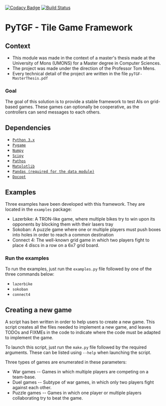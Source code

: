 [![Codacy Badge](https://api.codacy.com/project/badge/Grade/21237f5f264c491186ee7c8ab9762f82)](https://www.codacy.com/app/angeal1105/pyTGF?utm_source=github.com&utm_medium=referral&utm_content=Angeall/pyTGF&utm_campaign=badger) [![Build Status](https://travis-ci.org/Angeall/pyTGF.svg?branch=master)](https://travis-ci.org/Angeall/pyTGF)

# PyTGF - Tile Game Framework

## Context
 - This module was made in the context of a master's thesis made at the University of Mons
  (UMONS) for a Master degree in Computer Sciences.
 - The project was made under the direction of the Professor Tom Mens.
 - Every technical detail of the project are written in	the file `pyTGF-MasterThesis.pdf`

### Goal
 The goal of this solution is to provide a stable framework to test AIs on grid-based games. 
 These games can optionally be cooperative, as the controllers can send messages to each others. 

## Dependencies

 - [`Python 3.x`](https://www.python.org/downloads/)
 - [`Pygame`](https://pypi.python.org/pypi/Pygame/)
 - [`Numpy`](https://pypi.python.org/pypi/numpy/)
 - [`Scipy`](https://pypi.python.org/pypi/scipy/)
 - [`Pathos`](https://pypi.python.org/pypi/pathos/)
 - [`Matplotlib`](https://pypi.python.org/pypi/matplotlib/)
 - [`Pandas (required for the data module)`](https://pypi.python.org/pypi/pandas/) 
 - [`Docopt`](https://pypi.python.org/pypi/docopt/)

## Examples
 Three examples have been developed with this framework. They are located in the `examples` package:
  
  - Lazerbike: A TRON-like game, where multiple bikes try to win upon its opponents by blocking them with their 
    lasers tray
  - Sokoban: A puzzle game where one or multiple players must push boxes into holes in order to reach a
    common destination
  - Connect 4: The well-known grid game in which two players fight to place 4 discs in a row on a 6x7 grid board.
  
### Run the examples
 To run the examples, just run the `examples.py` file followed by one of the three commands below:
  - `lazerbike`
  - `sokoban`
  - `connect4`
  
## Creating a new game
 A script has ben written in order to help users to create a new game. This script creates all the files
 needed to implement a new game, and leaves TODOs and FIXMEs in the code to indicate where the code
 must be adapted to implement the game.
 
 To launch this script, just run the `make.py` file followed by the required arguments. These can be
 listed using `--help` when launching the script.
 
 Three types of games are enumerated in these parameters:
  - War games -- Games in which multiple players are competing on a team-base.
  - Duel games -- Subtype of war games, in which only two players fight against each other.
  - Puzzle games -- Games in which one player or multiple players collaborating try to beat the game.
 
